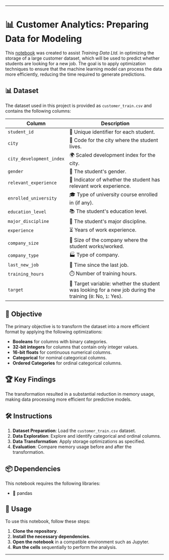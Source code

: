 
---

# 📊 Customer Analytics: Preparing Data for Modeling

This [notebook](https://github.com/victorlcastro-dsa/PBL_DataCamp/blob/main/workspaces/customer_analytics_preparing_data_for_modeling/workspace/hr-image-small.png) was created to assist *Training Data Ltd.* in optimizing the storage of a large customer dataset, which will be used to predict whether students are looking for a new job. The goal is to apply optimization techniques to ensure that the machine learning model can process the data more efficiently, reducing the time required to generate predictions.

## 📊 Dataset

The dataset used in this project is provided as `customer_train.csv` and contains the following columns:

| Column                  | Description                                                                                  |
|-------------------------|----------------------------------------------------------------------------------------------|
| `student_id`            | 🔢 Unique identifier for each student.                                                       |
| `city`                  | 🌆 Code for the city where the student lives.                                                |
| `city_development_index`| 🌍 Scaled development index for the city.                                                    |
| `gender`                | 🚻 The student's gender.                                                                     |
| `relevant_experience`   | 💼 Indicator of whether the student has relevant work experience.                            |
| `enrolled_university`   | 🎓 Type of university course enrolled in (if any).                                           |
| `education_level`       | 📚 The student's education level.                                                            |
| `major_discipline`      | 📖 The student's major discipline.                                                           |
| `experience`            | ⏳ Years of work experience.                                                                 |
| `company_size`          | 🏢 Size of the company where the student works/worked.                                        |
| `company_type`          | 🏭 Type of company.                                                                          |
| `last_new_job`          | 🔄 Time since the last job.                                                                  |
| `training_hours`        | ⏱️ Number of training hours.                                                                 |
| `target`                | 🎯 Target variable: whether the student was looking for a new job during the training (`0`: No, `1`: Yes). |

## 🎯 Objective

The primary objective is to transform the dataset into a more efficient format by applying the following optimizations:

- **Booleans** for columns with binary categories.
- **32-bit integers** for columns that contain only integer values.
- **16-bit floats** for continuous numerical columns.
- **Categorical** for nominal categorical columns.
- **Ordered Categories** for ordinal categorical columns.

## 🏆 Key Findings

The transformation resulted in a substantial reduction in memory usage, making data processing more efficient for predictive models.

## 🛠️ Instructions

1. **Dataset Preparation**: Load the `customer_train.csv` dataset.
2. **Data Exploration**: Explore and identify categorical and ordinal columns.
3. **Data Transformation**: Apply storage optimizations as specified.
4. **Evaluation**: Compare memory usage before and after the transformation.

## 📦 Dependencies

This notebook requires the following libraries:

- 🐼 pandas

## 🚀 Usage

To use this notebook, follow these steps:

1. **Clone the repository**.
2. **Install the necessary dependencies**.
3. **Open the notebook** in a compatible environment such as Jupyter.
4. **Run the cells** sequentially to perform the analysis.

---

